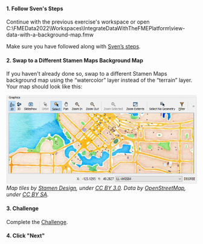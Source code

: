 <head><base target="_blank"> </head>

#### 1. Follow Sven's Steps
Continue with the previous exercise's workspace or open C:\FMEData2022\Workspaces\IntegrateDataWithTheFMEPlatform\view-data-with-a-background-map.fmw

Make sure you have followed along with [Sven’s steps](https://safe.my.trailhead.com/content/safe/modules/connect-to-data/view-data-with-a-background-map).

#### 2. Swap to a Different Stamen Maps Background Map
If you haven't already done so, swap to a different Stamen Maps background map using the “watercolor” layer instead of the “terrain” layer. Your map should look like this:

![](stamen.png)
*Map tiles by [Stamen Design](https://stamen.com/), under [CC BY 3.0](http://creativecommons.org/licenses/by/3.0). Data by [OpenStreetMap](http://openstreetmap.org/), under [CC BY SA](http://creativecommons.org/licenses/by-sa/3.0).*

#### 3. Challenge
Complete the [Challenge](https://safe.my.trailhead.com/content/safe/modules/connect-to-data/view-data-with-a-background-map#challenge).

#### 4. Click "Next"
